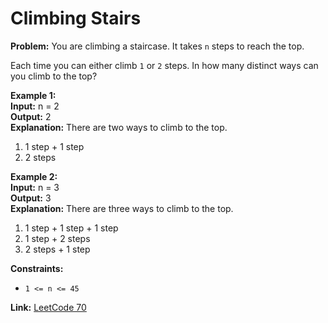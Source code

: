 # Climbing Stairs

**Problem:**
You are climbing a staircase. It takes `n` steps to reach the top.

Each time you can either climb `1` or `2` steps. In how many distinct ways can you climb to the top?

**Example 1:**  
**Input:** n = 2  
**Output:** 2  
**Explanation:** There are two ways to climb to the top.
1. 1 step + 1 step
2. 2 steps

**Example 2:**  
**Input:** n = 3  
**Output:** 3  
**Explanation:** There are three ways to climb to the top.
1. 1 step + 1 step + 1 step
2. 1 step + 2 steps
3. 2 steps + 1 step

**Constraints:**
- `1 <= n <= 45`

**Link:** [LeetCode 70](https://leetcode.com/problems/climbing-stairs/)
